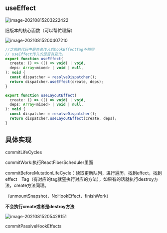## useEffect

![image-20210815203222422](D:\typora\images\image-20210815203222422.png)

旧版本的核心函数（可以帮忙理解）

![image-20210815200407210](D:\typora\images\image-20210815200407210.png)

```js
//之前的代码中是两者传入的hookEffectTag不相同
// useEffect传入的是否有变化，
export function useEffect(
  create: () => (() => void) | void,
  deps: Array<mixed> | void | null,
): void {
  const dispatcher = resolveDispatcher();
  return dispatcher.useEffect(create, deps);
}

export function useLayoutEffect(
  create: () => (() => void) | void,
  deps: Array<mixed> | void | null,
): void {
  const dispatcher = resolveDispatcher();
  return dispatcher.useLayoutEffect(create, deps);
}
```

## 具体实现

commitLifeCycles

commitWork:执行ReactFiberScheduler里面

commitBeforeMutationLifeCycle：读取更新队列，进行遍历，找到effect，找到effect　Tag（有对应的tag就窒执行对应的方法），如果有的话就执行destroy方法，create方法同理。

（unmountSnapshot，NoHookEffect，finishWork）

**不会执行create或者是destroy方法**

![image-20210815205428151](D:\typora\images\image-20210815205428151.png)



commitPassiveHookEffects

